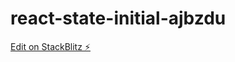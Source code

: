 # react-state-initial-ajbzdu

[Edit on StackBlitz ⚡️](https://stackblitz.com/edit/react-state-initial-example-qp2ggc)